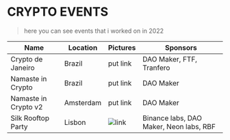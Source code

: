 



# CRYPTO EVENTS

> here you can see events that i worked on in 2022

| Name | Location | Pictures | Sponsors |
| ----------- | ----------- | ----------- | ----------- |
| Crypto de Janeiro | Brazil | put link | DAO Maker, FTF, Tranfero|
| Namaste in Crypto | Brazil | put link | DAO Maker|
| Namaste in Crypto v2 | Amsterdam | put link | DAO Maker|
| Silk Rooftop Party | Lisbon| ![link](https://twitter.com/chiefvibe/status/1466035540864737289?s=61&t=9p1b9RcfERAV1F1VUs6_Ow)| Binance labs, DAO Maker, Neon labs, RBF| 

